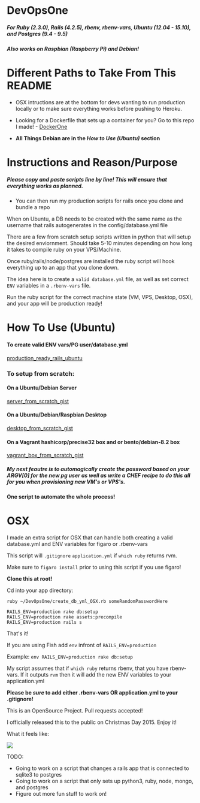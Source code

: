 # DevOpsOne

##### For Ruby (2.3.0), Rails (4.2.5), rbenv, rbenv-vars, Ubuntu (12.04 - 15.10), and Postgres (9.4 - 9.5)

##### Also works on Raspbian (Raspberry Pi) and Debian!

# Different Paths to Take From This README

* OSX intructions are at the bottom for devs wanting to run production locally or to make sure everything works before pushing to Heroku.

* Looking for a Dockerfile that sets up a container for you? Go to this repo I made! - [DockerOne](https://github.com/selfup/DockerOne)

* **All Things Debian are in the *How to Use (Ubuntu)* section**



# Instructions and Reason/Purpose

##### Please copy and paste scripts line by line! This will ensure that everything works as planned.

* You can then run my production scripts for rails once you clone and bundle a repo

When on Ubuntu, a DB needs to be created with the same name as the username that rails autogenerates in the config/database.yml file

There are a few from scratch setup scripts written in python that will setup the desired enviornment. Should take 5-10 minutes depending on how long it takes to compile ruby on your VPS/Machine.

Once ruby/rails/node/postgres are installed the ruby script will hook everything up to an app that you clone down.

The idea here is to create a ```valid database.yml``` file, as well as set correct ```ENV``` variables in a ```.rbenv-vars``` file.

Run the ruby script for the correct machine state (VM, VPS, Desktop, OSX), and your app will be production ready!

# How To Use (Ubuntu)

#### To create valid ENV vars/PG user/database.yml

[production_ready_rails_ubuntu](https://gist.github.com/selfup/8552639296105b464750)

### To setup from scratch:

#### On a Ubuntu/Debian Server

[server_from_scratch_gist](https://gist.github.com/selfup/24d5901b0610fdbf7692)

#### On a Ubuntu/Debian/Raspbian Desktop

[desktop_from_scratch_gist](https://gist.github.com/selfup/3449f7671d5492506cc7)

#### On a Vagrant hashicorp/precise32 box and or bento/debian-8.2 box

[vagrant_box_from_scratch_gist](https://gist.github.com/selfup/025dab4b72f5d9d56e10)

##### My next feautre is to automagically create the password based on your ARGV[0] for the new pg user as well as write a CHEF recipe to do this all for you when provisioning new VM's or VPS's.

#### One script to automate the whole process!

# OSX

I made an extra script for OSX that can handle both creating a valid database.yml and ENV variables for figaro or .rbenv-vars

This script will ```.gitignore``` ```application.yml``` if ```which ruby``` returns rvm. 

Make sure to ```figaro install``` prior to using this script if you use figaro!

**Clone this at root!**

Cd into your app directory:

    ruby ~/DevOpsOne/create_db_yml_OSX.rb someRandomPasswordHere

    RAILS_ENV=production rake db:setup
    RAILS_ENV=production rake assets:precompile
    RAILS_ENV=production rails s

That's it!

If you are using Fish add ```env``` infront of ```RAILS_ENV=production```

Example: ```env RAILS_ENV=production rake db:setup```

My script assumes that if ```which ruby``` returns rbenv, that you have rbenv-vars. If it outputs ```rvm``` then it will add the new ENV variables to your application.yml

**Please be *sure* to add either .rbenv-vars OR application.yml to your .gitignore!**

This is an OpenSource Project. Pull requests accepted!

I officially released this to the public on Christmas Day 2015. Enjoy it!

What it feels like:

![](https://i.imgur.com/LXg0mHe.png)

TODO:

* Going to work on a script that changes a rails app that is connected to sqlite3 to postgres
* Going to work on a script that only sets up python3, ruby, node, mongo, and postgres
* Figure out more fun stuff to work on!
